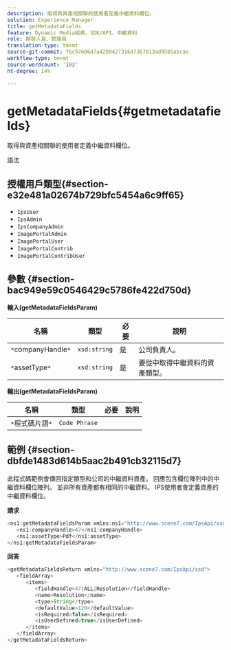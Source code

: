 ```yaml
---
description: 取得與資產相關聯的使用者定義中繼資料欄位。
solution: Experience Manager
title: getMetadataFields
feature: Dynamic Media經典，SDK/API，中繼資料
role: 開發人員、管理員
translation-type: tm+mt
source-git-commit: f6c97606d7a4209427316d7367013ad9585a5cae
workflow-type: tm+mt
source-wordcount: '103'
ht-degree: 14%

---
```



# getMetadataFields{#getmetadatafields}

取得與資產相關聯的使用者定義中繼資料欄位。

語法

## 授權用戶類型{#section-e32e481a02674b729bfc5454a6c9ff65}

* `IpsUser`
* `IpsAdmin`
* `IpsCompanyAdmin`
* `ImagePortalAdmin`
* `ImagePortalUser`
* `ImagePortalContrib`
* `ImagePortalContribUser`

## 參數 {#section-bac949e59c0546429c5786fe422d750d}

**輸入(getMetadataFieldsParam)**

| 名稱 | 類型 | 必要 | 說明 |
|---|---|---|---|
| `*`companyHandle`*` | `xsd:string` | 是 | 公司負責人。 |
| `*`assetType`*` | `xsd:string` | 是 | 要從中取得中繼資料的資產類型。 |

**輸出(getMetadataFieldsParam)**

| 名稱 | 類型 | 必要 | 說明 |
|---|---|---|---|
| `*`程式碼片語`*` | `Code Phrase` |  |  |

## 範例 {#section-dbfde1483d614b5aac2b491cb32115d7}

此程式碼範例會傳回指定類型和公司的中繼資料資產。 回應包含欄位陣列中的中繼資料欄位陣列。 並非所有資產都有相同的中繼資料。 IPS使用者會定義資產的中繼資料欄位。

**請求**

```java
<ns1:getMetadataFieldsParam xmlns:ns1="http://www.scene7.com/IpsApi/xsd">
   <ns1:companyHandle>47</ns1:companyHandle>
   <ns1:assetType>Pdf</ns1:assetType>
</ns1:getMetadataFieldsParam>
```

**回答**

```java
<getMetadataFieldsReturn xmlns="http://www.scene7.com/IpsApi/xsd">
   <fieldArray>
      <items>
         <fieldHandle>47|ALL|Resolution</fieldHandle>
         <name>Resolution</name>
         <type>String</type>
         <defaultValue>120</defaultValue>
         <isRequired>false</isRequired>
         <isUserDefined>true</isUserDefined>
      </items>
   </fieldArray>
</getMetadataFieldsReturn>
```


